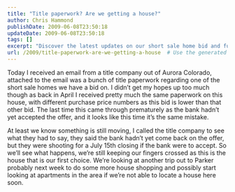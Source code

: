 ```yaml
---
title: "Title paperwork? Are we getting a house?"
author: Chris Hammond
publishDate: 2009-06-08T23:50:18
updateDate: 2009-06-08T23:50:18
tags: []
excerpt: "Discover the latest updates on our short sale home bid and future plans for house hunting and apartment searching in Parker, Colorado. Stay tuned for more details! #ShortSaleHome #HouseHunting #ParkerColorado"
url: /2009/title-paperwork-are-we-getting-a-house  # Use the generated URL with year
---
```

<p>Today I received an email from a title company out of Aurora Colorado, attached to the email was a bunch of title paperwork regarding one of the short sale homes we have a bid on. I didn’t get my hopes up too much though as back in April I received pretty much the same paperwork on this house, with different purchase price numbers as this bid is lower than that other bid. The last time this came through prematurely as the bank hadn’t yet accepted the offer, and it looks like this time it’s the same mistake.</p>  <p>At least we know something is still moving, I called the title company to see what they had to say, they said the bank hadn’t yet come back on the offer, but they were shooting for a July 15th closing if the bank were to accept. So we’ll see what happens, we’re still keeping our fingers crossed as this is the house that is our first choice. We’re looking at another trip out to Parker probably next week to do some more house shopping and possibly start looking at apartments in the area if we’re not able to locate a house here soon.</p>



